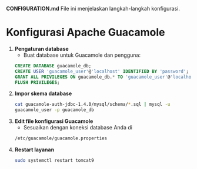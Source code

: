 **CONFIGURATION.md**
File ini menjelaskan langkah-langkah konfigurasi.

# Konfigurasi Apache Guacamole

1. **Pengaturan database**
   - Buat database untuk Guacamole dan pengguna:
   ```sql
   CREATE DATABASE guacamole_db;
   CREATE USER 'guacamole_user'@'localhost' IDENTIFIED BY 'password';
   GRANT ALL PRIVILEGES ON guacamole_db.* TO 'guacamole_user'@'localhost';
   FLUSH PRIVILEGES;
2. **Impor skema database**
   ```bash
   cat guacamole-auth-jdbc-1.4.0/mysql/schema/*.sql | mysql -u 
   guacamole_user -p guacamole_db
3. **Edit file konfigurasi Guacamole**
   - Sesuaikan dengan koneksi database Anda di
   ```bash
   /etc/guacamole/guacamole.properties
4. **Restart layanan**
   ```bash
   sudo systemctl restart tomcat9
